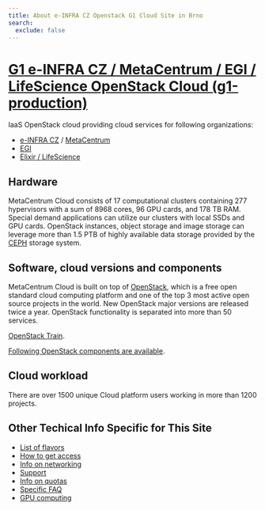 ```yaml
---
title: About e-INFRA CZ Openstack G1 Cloud Site in Brno
search:
  exclude: false
---
```


# [G1 e-INFRA CZ / MetaCentrum / EGI / LifeScience OpenStack Cloud (g1-production)](https://cloud.metacentrum.cz/)

IaaS OpenStack cloud providing cloud services for following organizations:
 * [e-INFRA CZ](https://www.e-infra.cz/en) / [MetaCentrum](https://www.metacentrum.cz/en/index.html)
 * [EGI](https://www.egi.eu/)
 * [Elixir / LifeScience](https://elixir-europe.org/)

## Hardware

MetaCentrum Cloud consists of 17 computational clusters containing 277 hypervisors
with a sum of 8968 cores, 96 GPU cards, and 178 TB RAM. Special demand applications
can utilize our clusters with local SSDs and GPU cards. OpenStack instances, object
storage and image storage can leverage more than 1.5 PTB of highly available data
storage provided by the [CEPH](https://docs.ceph.com/en/pacific/) storage system.

## Software, cloud versions and components

MetaCentrum Cloud is built on top of [OpenStack](https://www.openstack.org/), which is a free open standard cloud computing platform
and one of the top 3 most active open source projects in the world. New OpenStack major versions are
released twice a year. OpenStack functionality is separated into more than 50 services.

[OpenStack Train](https://www.openstack.org/software/train/).

[Following OpenStack components are available](./openstack-components.md).

## Cloud workload

There are over 1500 unique Cloud platform users working in more than 1200 projects.

## Other Techical Info Specific for This Site

 * [List of flavors](./flavors.md)
 * [How to get access](./get-access.md)
 * [Info on networking](./networking.md)
 * [Support](./get-support.md)
 * [Info on quotas](./quota-limits.md)
 * [Specific FAQ](./faq.md)
 * [GPU computing](gpu-computing.md)

